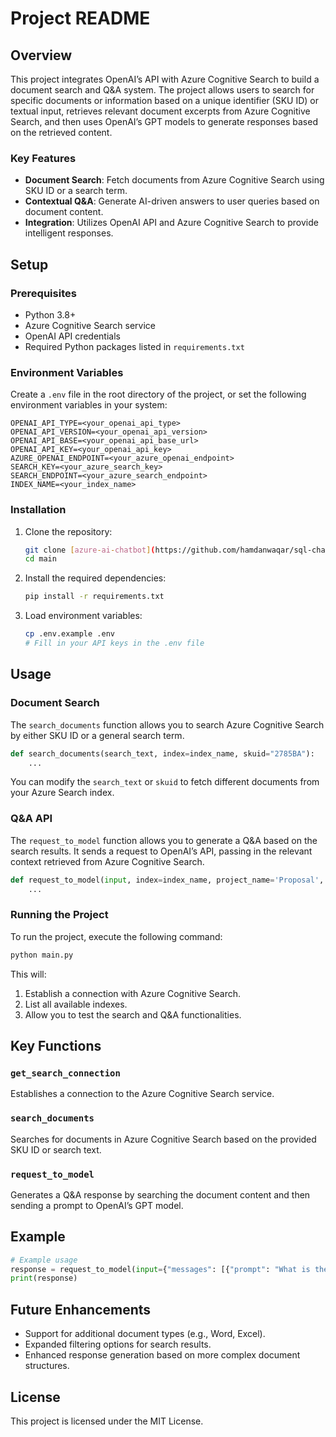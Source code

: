 # Project README

## Overview

This project integrates OpenAI’s API with Azure Cognitive Search to build a document search and Q&A system. The project allows users to search for specific documents or information based on a unique identifier (SKU ID) or textual input, retrieves relevant document excerpts from Azure Cognitive Search, and then uses OpenAI’s GPT models to generate responses based on the retrieved content.

### Key Features
- **Document Search**: Fetch documents from Azure Cognitive Search using SKU ID or a search term.
- **Contextual Q&A**: Generate AI-driven answers to user queries based on document content.
- **Integration**: Utilizes OpenAI API and Azure Cognitive Search to provide intelligent responses.
  
## Setup

### Prerequisites
- Python 3.8+
- Azure Cognitive Search service
- OpenAI API credentials
- Required Python packages listed in `requirements.txt`

### Environment Variables

Create a `.env` file in the root directory of the project, or set the following environment variables in your system:

```
OPENAI_API_TYPE=<your_openai_api_type>
OPENAI_API_VERSION=<your_openai_api_version>
OPENAI_API_BASE=<your_openai_api_base_url>
OPENAI_API_KEY=<your_openai_api_key>
AZURE_OPENAI_ENDPOINT=<your_azure_openai_endpoint>
SEARCH_KEY=<your_azure_search_key>
SEARCH_ENDPOINT=<your_azure_search_endpoint>
INDEX_NAME=<your_index_name>
```

### Installation

1. Clone the repository:
   ```bash
   git clone [azure-ai-chatbot](https://github.com/hamdanwaqar/sql-chatbot-ai)
   cd main
   ```

2. Install the required dependencies:
   ```bash
   pip install -r requirements.txt
   ```

3. Load environment variables:
   ```bash
   cp .env.example .env
   # Fill in your API keys in the .env file
   ```

## Usage

### Document Search
The `search_documents` function allows you to search Azure Cognitive Search by either SKU ID or a general search term.

```python
def search_documents(search_text, index=index_name, skuid="2785BA"):
    ...
```

You can modify the `search_text` or `skuid` to fetch different documents from your Azure Search index.

### Q&A API
The `request_to_model` function allows you to generate a Q&A based on the search results. It sends a request to OpenAI’s API, passing in the relevant context retrieved from Azure Cognitive Search.

```python
def request_to_model(input, index=index_name, project_name='Proposal', instructions="Use this data to answer user prompt:"):
    ...
```

### Running the Project
To run the project, execute the following command:

```bash
python main.py
```

This will:
1. Establish a connection with Azure Cognitive Search.
2. List all available indexes.
3. Allow you to test the search and Q&A functionalities.

## Key Functions

### `get_search_connection`
Establishes a connection to the Azure Cognitive Search service.

### `search_documents`
Searches for documents in Azure Cognitive Search based on the provided SKU ID or search text.

### `request_to_model`
Generates a Q&A response by searching the document content and then sending a prompt to OpenAI’s GPT model.

## Example

```python
# Example usage
response = request_to_model(input={"messages": [{"prompt": "What is the order quantity?", "skuid": "12345"}]})
print(response)
```

## Future Enhancements
- Support for additional document types (e.g., Word, Excel).
- Expanded filtering options for search results.
- Enhanced response generation based on more complex document structures.

## License
This project is licensed under the MIT License.
